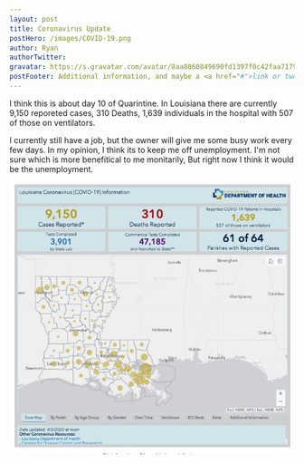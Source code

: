 ```yaml
---
layout: post
title: Coronavirus Update
postHero: /images/COVID-19.png
author: Ryan
authorTwitter: 
gravatar: https://s.gravatar.com/avatar/8aa8860849690fd1397f0c42faa71795?s=80
postFooter: Additional information, and maybe a <a href="#">link or two</a>
---
```


I think this is about day 10 of Quarintine. In Louisiana there are currently 9,150 reporeted cases, 310 Deaths, 1,639 individuals in the hospital with 507 of those on ventilators.

I currently still have a job, but the owner will give me some busy work every few days. In my opinion, I think its to keep me off unemployment. I'm not sure which is more benefitical to me monitarily, But right now I think it would be the unemployment.

<img src="/images/coronavirus.jpg"  id="corona" alt="coronavirus map"/>

